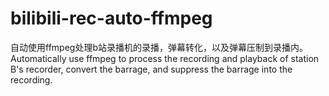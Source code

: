 # bilibili-rec-auto-ffmpeg
自动使用ffmpeg处理b站录播机的录播，弹幕转化，以及弹幕压制到录播内。 Automatically use ffmpeg to process the recording and playback of station B's recorder, convert the barrage, and suppress the barrage into the recording.
